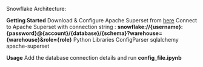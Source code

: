 Snowflake Architecture:


**Getting Started**
Download & Configure Apache Superset from [here](https://superset.apache.org/docs/installation/installing-superset-from-scratch)
Connect to Apache Superset with connection string :
              **snowflake://{username}:{password}@{account}/{database}/{schema}?warehouse={warehouse}&role={role}**
Python Libraries
ConfigParser
sqlalchemy
apache-superset

**Usage**
Add the database connection details and run **config_file.ipynb** 
